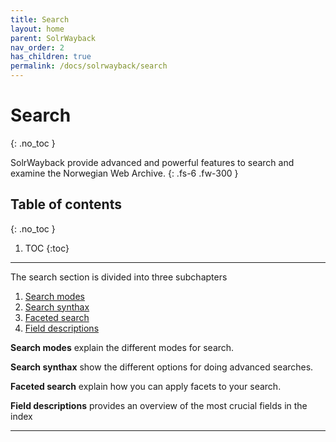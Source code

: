 ```yaml
---
title: Search
layout: home
parent: SolrWayback
nav_order: 2
has_children: true
permalink: /docs/solrwayback/search
---
```


# Search
{: .no_toc }

SolrWayback provide advanced and powerful features to search and examine the Norwegian Web Archive.
{: .fs-6 .fw-300 }

## Table of contents
{: .no_toc }

1. TOC
{:toc}

---

The search section is divided into three subchapters 
1. [Search modes](./search/search-modes)
2. [Search synthax](./search/search-synthax)
3. [Faceted search](./search/facets)
4. [Field descriptions](./search/fields)


**Search modes** explain the different modes for search.

**Search synthax** show the different options for doing advanced searches.

**Faceted search** explain how you can apply facets to your search.

**Field descriptions** provides an overview of the most crucial fields in the index

----
